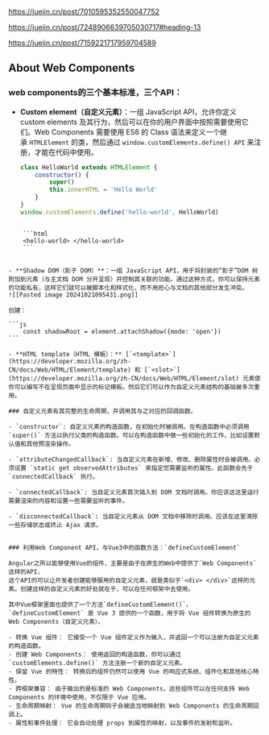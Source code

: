 
https://juejin.cn/post/7010595352550047752

https://juejin.cn/post/7248906639705030717#heading-13

https://juejin.cn/post/7159221717959704589



## About Web Components

### web components的三个基本标准，三个API：

- **Custom element（自定义元素）**：一组 JavaScript API，允许你定义 custom elements 及其行为，然后可以在你的用户界面中按照需要使用它们。Web Components 需要使用 ES6 的 Class 语法来定义一个继承 `HTMLElement` 的类，然后通过 `window.customElements.define() API` 来注册，才能在代码中使用。
	```js
	class HelloWorld extends HTMLElement { 
		constructor() { 
			super() 
			this.innerHTML = 'Hello World' 
		} 
	} 
	window.customElements.define('hello-world', HelloWorld)
````

	```html
	<hello-world> </hello-world>
	```


- **Shadow DOM（影子 DOM）**：一组 JavaScript API，用于将封装的“影子”DOM 树附加到元素（与主文档 DOM 分开呈现）并控制其关联的功能。通过这种方式，你可以保持元素的功能私有，这样它们就可以被脚本化和样式化，而不用担心与文档的其他部分发生冲突。
![[Pasted image 20241021095431.png]]

创建：

```js
	const shadowRoot = element.attachShadow({mode: 'open'})
```

- **HTML template（HTML 模板）：** [`<template>`](https://developer.mozilla.org/zh-CN/docs/Web/HTML/Element/template) 和 [`<slot>`](https://developer.mozilla.org/zh-CN/docs/Web/HTML/Element/slot) 元素使你可以编写不在呈现页面中显示的标记模板。然后它们可以作为自定义元素结构的基础被多次重用。

### 自定义元素有其完整的生命周期，并调用其与之对应的回调函数。

- `constructor`: 自定义元素的构造函数，在初始化时被调用。在构造函数中必须调用 `super()` 方法以执行父类的构造函数。可以在构造函数中做一些初始化的工作，比如设置默认值和其他预渲染操作。

- `attributeChangedCallback`: 当自定义元素在新增、修改、删除属性时会被调用。必须设置 `static get observedAttributes` 来指定您需要监听的属性。此函数会先于 `connectedCallback` 执行。

- `connectedCallback`: 当自定义元素首次插入到 DOM 文档时调用。你应该这这里运行需要渲染的内容和设置一些需要监听的事件。

- `disconnectedCallback`: 当自定义元素从 DOM 文档中移除时调用。应该在这里清除一些存储状态或终止 Ajax 请求。


### 利用Web Component API，与Vue3中的函数方法：`defineCustomElement`

Angular之所以能够使用Vue的组件，主要是由于在原生的Web中提供了`Web Components`这样的API，
这个API的可以让开发者创建能够服用的自定义元素，就是类似于`<div> </div>`这样的元素。创建这样的自定义元素的好处就在于，可以在任何框架中去使用。

其中Vue框架里面也提供了一个方法`defineCustomElement()`，`defineCustomElement` 是 Vue 3 提供的一个函数，用于将 Vue 组件转换为原生的 Web Components（自定义元素）。

- 转换 Vue 组件： 它接受一个 Vue 组件定义作为输入，并返回一个可以注册为自定义元素的构造函数。
- 创建 Web Components： 使用返回的构造函数，你可以通过 `customElements.define()` 方法注册一个新的自定义元素。
- 保留 Vue 的特性： 转换后的组件仍然可以使用 Vue 的响应式系统、组件化和其他核心特性。
- 跨框架兼容： 由于输出的是标准的 Web Components，这些组件可以在任何支持 Web Components 的环境中使用，不仅限于 Vue 应用。
- 生命周期映射： Vue 的生命周期钩子会被适当地映射到 Web Components 的生命周期回调上。
- 属性和事件处理： 它会自动处理 props 到属性的映射，以及事件的发射和监听。